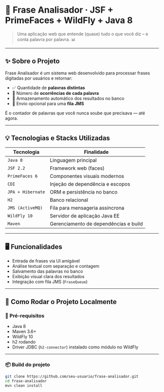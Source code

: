 # 🧠 Frase Analisador · JSF + PrimeFaces + WildFly + Java 8

> Uma aplicação web que entende (quase) tudo o que você diz – e conta palavra por palavra. 📊

---

## ✨ Sobre o Projeto

Frase Analisador é um sistema web desenvolvido para processar frases digitadas por usuários e retornar:
- ✅ Quantidade de **palavras distintas**
- 🔢 Número de **ocorrências de cada palavra**
- 💾 Armazenamento automático dos resultados no banco
- 📩 Envio opcional para uma **fila JMS**

É o contador de palavras que você nunca soube que precisava — até agora.

---

## 💡 Tecnologias e Stacks Utilizadas

| Tecnologia        | Finalidade                             |
|-------------------|----------------------------------------|
| `Java 8`          | Linguagem principal                    |
| `JSF 2.2`         | Framework web (faces)                  |
| `PrimeFaces 6`    | Componentes visuais modernos           |
| `CDI`             | Injeção de dependência e escopos       |
| `JPA + Hibernate` | ORM e persistência no banco         |
| `H2`              | Banco relacional                      |
| `JMS (ActiveMQ)`  | Fila para mensageria assíncrona       |
| `WildFly 10`      | Servidor de aplicação Java EE          |
| `Maven`           | Gerenciamento de dependências e build  |

---

## 🖥️ Funcionalidades

- Entrada de frases via UI amigável
- Análise textual com separação e contagem
- Salvamento das palavras no banco
- Exibição visual clara dos resultados
- Integração com fila JMS (`FraseQueue`)

---

## 🚀 Como Rodar o Projeto Localmente

### 🔧 Pré-requisitos

- Java 8
- Maven 3.6+
- WildFly 10
- h2 rodando
- Driver JDBC (`h2-connector`) instalado como módulo no WildFly

---

### 📦 Build do projeto

```bash
git clone https://github.com/seu-usuario/frase-analisador.git
cd frase-analisador
mvn clean install
